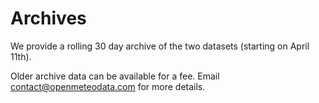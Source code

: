 # Archives

We provide a rolling 30 day archive of the two datasets (starting on April 11th).

Older archive data can be available for a fee. Email contact@openmeteodata.com for more details.
